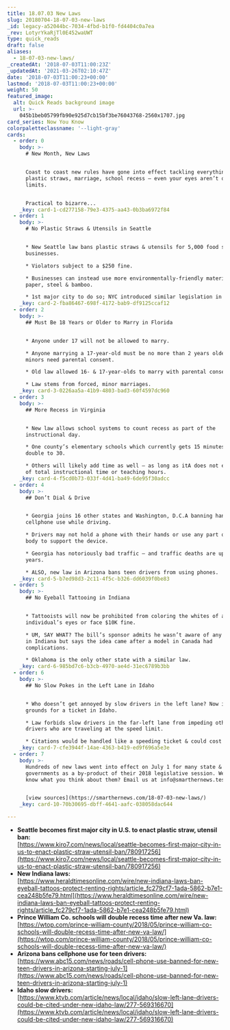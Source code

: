 ```yaml
---
title: 18.07.03 New Laws
slug: 20180704-18-07-03-new-laws
_id: legacy-a52044bc-7034-4fbd-b1f0-fd4404c0a7ea
_rev: LotyrYkaRjTl0E452waUWT
type: quick_reads
draft: false
aliases:
  - 18-07-03-new-laws/
_createdAt: '2018-07-03T11:00:23Z'
_updatedAt: '2021-03-26T02:10:47Z'
date: '2018-07-03T11:00:23+00:00'
lastmod: '2018-07-03T11:00:23+00:00'
weight: 50
featured_image:
  alt: Quick Reads background image
  url: >-
    045b1beb05799fb90e925d7cb15bf3be76043768-2560x1707.jpg
card_series: Now You Know
colorpaletteclassname: '--light-gray'
cards:
  - order: 0
    body: >-
      # New Month, New Laws


      Coast to coast new rules have gone into effect tackling everything from
      plastic straws, marriage, school recess – even your eyes aren’t off
      limits.


      Practical to bizarre...
    _key: card-1-cd277158-79e3-4375-aa43-0b3ba6972f84
  - order: 1
    body: >-
      # No Plastic Straws & Utensils in Seattle


      * New Seattle law bans plastic straws & utensils for 5,000 food service
      businesses.

      * Violators subject to a $250 fine.

      * Businesses can instead use more environmentally-friendly materials like
      paper, steel & bamboo.

      * 1st major city to do so; NYC introduced similar legislation in May.
    _key: card-2-fba86467-698f-4172-bab9-df9125ccaf12
  - order: 2
    body: >-
      ## Must Be 18 Years or Older to Marry in Florida


      * Anyone under 17 will not be allowed to marry.

      * Anyone marrying a 17-year-old must be no more than 2 years older –
      minors need parental consent.

      * Old law allowed 16- & 17-year-olds to marry with parental consent.

      * Law stems from forced, minor marriages.
    _key: card-3-0226aa5a-41b9-4803-bad3-60f4597dc960
  - order: 3
    body: >-
      ## More Recess in Virginia


      * New law allows school systems to count recess as part of the
      instructional day.

      * One county’s elementary schools which currently gets 15 minutes will
      double to 30.

      * Others will likely add time as well – as long as itA does not exceed 15%
      of total instructional time or teaching hours.
    _key: card-4-f5cd0b73-033f-4d41-ba49-6de95f30adcc
  - order: 4
    body: >-
      ## Don’t Dial & Drive


      * Georgia joins 16 other states and Washington, D.C.A banning hand-held
      cellphone use while driving.

      * Drivers may not hold a phone with their hands or use any part of their
      body to support the device.

      * Georgia has notoriously bad traffic – and traffic deaths are up 30% in 2
      years.

      * ALSO, new law in Arizona bans teen drivers from using phones.
    _key: card-5-b7ed98d3-2c11-4f5c-b326-dd6039f0be83
  - order: 5
    body: >-
      ## No Eyeball Tattooing in Indiana


      * Tattooists will now be prohibited from coloring the whites of an
      individual’s eyes or face $10K fine.

      * UM, SAY WHAT? The bill’s sponsor admits he wasn’t aware of any incidents
      in Indiana but says the idea came after a model in Canada had
      complications.

      * Oklahoma is the only other state with a similar law.
    _key: card-6-985bd7c6-b3cb-4970-ae4d-31ec6789b3bb
  - order: 6
    body: >-
      ## No Slow Pokes in the Left Lane in Idaho


      * Who doesn’t get annoyed by slow drivers in the left lane? Now it’s
      grounds for a ticket in Idaho.

      * Law forbids slow drivers in the far-left lane from impeding other
      drivers who are traveling at the speed limit.

      * Citations would be handled like a speeding ticket & could cost you $90.
    _key: card-7-cfe3944f-14ae-4363-b419-ed9f696a5e3e
  - order: 7
    body: >-
      Hundreds of new laws went into effect on July 1 for many state & local
      governments as a by-product of their 2018 legislative session. We want to
      know what you think about them? Email us at info@smarthernews.test.


      [view sources](https://smarthernews.com/18-07-03-new-laws/)
    _key: card-10-70b30695-dbff-4641-aafc-038058dac644

---
```

* **Seattle becomes first major city in U.S. to enact plastic straw, utensil ban:**  
[https://www.kiro7.com/news/local/seattle-becomes-first-major-city-in-us-to-enact-plastic-straw-utensil-ban/780917256](https://www.kiro7.com/news/local/seattle-becomes-first-major-city-in-us-to-enact-plastic-straw-utensil-ban/780917256)
* **New Indiana laws:**  
[https://www.heraldtimesonline.com/wire/new-indiana-laws-ban-eyeball-tattoos-protect-renting-rights/article_fc279cf7-1ada-5862-b7e1-cea248b5fe79.html](https://www.heraldtimesonline.com/wire/new-indiana-laws-ban-eyeball-tattoos-protect-renting-rights/article_fc279cf7-1ada-5862-b7e1-cea248b5fe79.html)
* **Prince William Co. schools will double recess time after new Va. law:**  
[https://wtop.com/prince-william-county/2018/05/prince-william-co-schools-will-double-recess-time-after-new-va-law/](https://wtop.com/prince-william-county/2018/05/prince-william-co-schools-will-double-recess-time-after-new-va-law/)
* **Arizona bans cellphone use for teen drivers:**  
[https://www.abc15.com/news/roads/cell-phone-use-banned-for-new-teen-drivers-in-arizona-starting-july-1](https://www.abc15.com/news/roads/cell-phone-use-banned-for-new-teen-drivers-in-arizona-starting-july-1)
* **Idaho slow drivers:**  
[https://www.ktvb.com/article/news/local/idaho/slow-left-lane-drivers-could-be-cited-under-new-idaho-law/277-569316670](https://www.ktvb.com/article/news/local/idaho/slow-left-lane-drivers-could-be-cited-under-new-idaho-law/277-569316670)